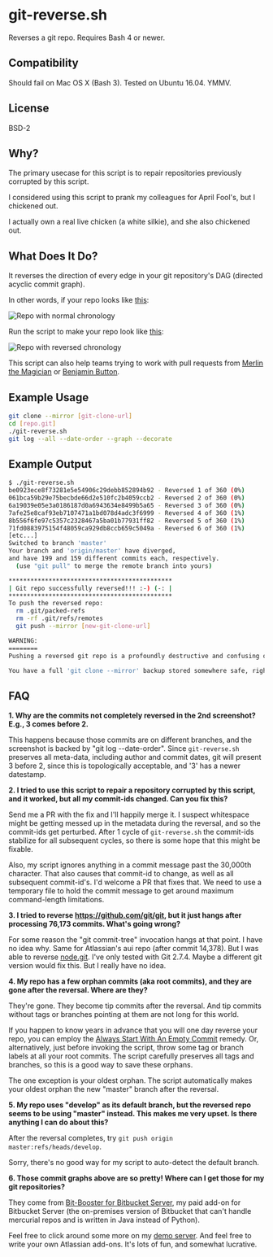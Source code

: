 # git-reverse.sh
Reverses a git repo. Requires Bash 4 or newer.

## Compatibility
Should fail on Mac OS X (Bash 3).  Tested on Ubuntu 16.04.  YMMV.

## License
BSD-2

## Why?
The primary usecase for this script is to repair repositories previously corrupted by this script.

I considered using this script to prank my colleagues for April Fool's, but I chickened out.

I actually own a real live chicken (a white silkie), and she also chickened out.

## What Does It Do?

It reverses the direction of every edge in your git repository's DAG (directed acyclic commit graph).

In other words, if your repo looks like [this](http://vm.bit-booster.com/bitbucket/plugins/servlet/bb_net/projects/BB/repos/jack/commits):

![Repo with normal chronology](https://bit-booster.com/git-reverse/orig.png)

Run the script to make your repo look like [this](http://vm.bit-booster.com/bitbucket/plugins/servlet/bb_net/projects/BB/repos/jack_reversed/commits):

![Repo with reversed chronology](https://bit-booster.com/git-reverse/reversed.png)

This script can also help teams trying to work with pull requests
from [Merlin the Magician](https://en.wikipedia.org/wiki/Merlin) or [Benjamin Button](https://blog.pinboard.in/2016/10/benjamin_button_reviews_the_new_macbook_pro/).

## Example Usage
```bash
git clone --mirror [git-clone-url]
cd [repo.git]
./git-reverse.sh
git log --all --date-order --graph --decorate
```

## Example Output
```bash
$ ./git-reverse.sh 
be0923ece8f73281e5e54906c29debb852894b92 - Reversed 1 of 360 (0%)
061bca59b29e75becbde66d2e510fc2b4059ccb2 - Reversed 2 of 360 (0%)
6a19039e05e3a0186187d0a6943634e8499b5a65 - Reversed 3 of 360 (0%)
7afe25e8caf93eb7107471a1bd078d4adc3f6999 - Reversed 4 of 360 (1%)
8b556f6fe97c5357c2328467a5ba01b77931ff82 - Reversed 5 of 360 (1%)
71fd0883975154f48059ca929db8ccb659c5049a - Reversed 6 of 360 (1%)
[etc...]
Switched to branch 'master'
Your branch and 'origin/master' have diverged,
and have 199 and 159 different commits each, respectively.
  (use "git pull" to merge the remote branch into yours)

*********************************************
| Git repo successfully reversed!!! :-) (-: |
*********************************************
To push the reversed repo:
  rm .git/packed-refs
  rm -rf .git/refs/remotes
  git push --mirror [new-git-clone-url]  

WARNING:
========
Pushing a reversed git repo is a profoundly destructive and confusing operation.

You have a full 'git clone --mirror' backup stored somewhere safe, right?
```

## FAQ

**1. Why are the commits not completely reversed in the 2nd screenshot? E.g., 3 comes before 2.**

   This happens because those commits are on different branches, and the screenshot is backed by "git log --date-order". Since `git-reverse.sh` preserves all meta-data, including author and commit dates, git will present 3 before 2, since this is topologically acceptable, and '3' has a newer datestamp.
   
**2. I tried to use this script to repair a repository corrupted by this script, and it worked, but all my commit-ids changed. Can you fix this?**

   Send me a PR with the fix and I'll happily merge it. I suspect whitespace might be getting messed up in the metadata during the reversal, and so the commit-ids get perturbed. After 1 cycle of `git-reverse.sh` the commit-ids stabilize for all subsequent cycles, so there is some hope that this might be fixable.
   
   Also, my script ignores anything in a commit message past the 30,000th character. That also causes that commit-id to change, as well as all subsequent commit-id's.  I'd welcome a PR that fixes that. We need to use a temporary file to hold the commit message to get around maximum command-length limitations.
   
**3. I tried to reverse https://github.com/git/git, but it just hangs after processing 76,173 commits. What's going wrong?**

   For some reason the "git commit-tree" invocation hangs at that point.  I have no idea why.  Same for Atlassian's aui repo (after commit 14,378). But I was able to reverse [node.git](http://vm.bit-booster.com/bitbucket/projects/BB/repos/node_reversed/commits).  I've only tested with Git 2.7.4.  Maybe a different git version would fix this. But I really have no idea.

**4. My repo has a few orphan commits (aka root commits), and they are gone after the reversal. Where are they?**

   They're gone.  They become tip commits after the reversal.  And tip commits without tags or branches pointing at them are not long for this world.
   
   If you happen to know years in advance that you will one day reverse your repo, you can employ the [Always Start With An Empty Commit](https://bit-booster.com/doing-git-wrong/2017/01/02/git-init-empty/) remedy. Or, alternatively, just before invoking the script, throw some tag or branch labels at all your root commits. The script carefully preserves all tags and branches, so this is a good way to save these orphans.
   
   The one exception is your oldest orphan. The script automatically makes your oldest orphan the new "master" branch after the reversal.
   
**5. My repo uses "develop" as its default branch, but the reversed repo seems to be using "master" instead. This makes me very upset. Is there anything I can do about this?**

   After the reversal completes, try `git push origin master:refs/heads/develop`.
   
   Sorry, there's no good way for my script to auto-detect the default branch.

**6. Those commit graphs above are so pretty!  Where can I get those for my git repositories?**

   They come from [Bit-Booster for Bitbucket Server](https://marketplace.atlassian.com/plugins/com.bit-booster.bb/server/overview), my paid add-on for Bitbucket Server (the on-premises version of Bitbucket that can't handle mercurial repos and is written in Java instead of Python).

   Feel free to click around some more on my [demo server](http://vm.bit-booster.com/bitbucket). And feel free to write your own Atlassian add-ons.  It's lots of fun, and somewhat lucrative.

